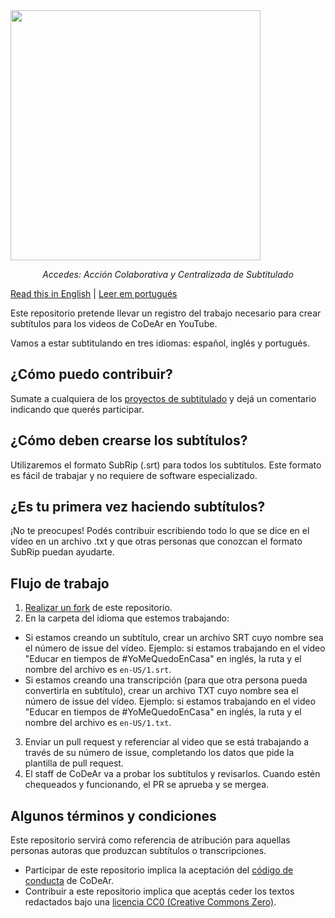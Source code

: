 <img src="https://i.ibb.co/P9Z7wXt/Accedes-ES-Brand-2x.png" width="400" align="center">
<p align="center"><i>Accedes: Acción Colaborativa y Centralizada de Subtitulado</i></p>

[Read this in English](README.en.md) |  [Leer em portugués](README.pt.md)

Este repositorio pretende llevar un registro del trabajo necesario para crear subtítulos para los videos de CoDeAr en YouTube.

Vamos a estar subtitulando en tres idiomas: español, inglés y portugués.

## ¿Cómo puedo contribuir?

Sumate a cualquiera de los [proyectos de subtitulado](https://github.com/SomosCodear/Subtitulos/issues?q=is%3Aissue+is%3Aopen+label%3A%22control+de+traducci%C3%B3n%22) y dejá un comentario indicando que querés participar.

## ¿Cómo deben crearse los subtítulos?

Utilizaremos el formato SubRip (.srt) para todos los subtítulos. Este formato es fácil de trabajar y no requiere de software especializado.

## ¿Es tu primera vez haciendo subtítulos?

¡No te preocupes! Podés contribuir escribiendo todo lo que se dice en el vídeo en un archivo .txt y que otras personas que conozcan el formato SubRip puedan ayudarte.

## Flujo de trabajo

1) [Realizar un fork](https://github.com/SomosCodear/Subtitulos/fork) de este repositorio.
2) En la carpeta del idioma que estemos trabajando:
 - Si estamos creando un subtítulo, crear un archivo SRT cuyo nombre sea el número de issue del vídeo. Ejemplo: si estamos trabajando en el video "Educar en tiempos de #YoMeQuedoEnCasa" en inglés, la ruta y el nombre del archivo es `en-US/1.srt`.
 - Si estamos creando una transcripción (para que otra persona pueda convertirla en subtítulo), crear un archivo TXT cuyo nombre sea el número de issue del vídeo.  Ejemplo: si estamos trabajando en el video "Educar en tiempos de #YoMeQuedoEnCasa" en inglés, la ruta y el nombre del archivo es `en-US/1.txt`.
3) Enviar un pull request y referenciar al video que se está trabajando a través de su número de issue, completando los datos que pide la plantilla de pull request.
4) El staff de CoDeAr va a probar los subtítulos y revisarlos. Cuando estén chequeados y funcionando, el PR se aprueba y se mergea.

## Algunos términos y condiciones

Este repositorio servirá como referencia de atribución para aquellas personas autoras que produzcan subtítulos o transcripciones.

- Participar de este repositorio implica la aceptación del [código de conducta](./CODE_OF_CONDUCT.md) de CoDeAr.
- Contribuir a este repositorio implica que aceptás ceder los textos redactados bajo una [licencia CC0 (Creative Commons Zero)](./LICENSE).
